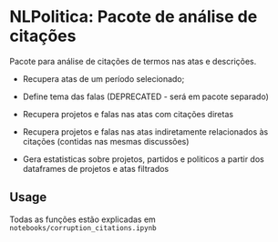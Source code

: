 # NLPolitica: Pacote de análise de citações 

Pacote para análise de citações de termos nas atas e descrições.

- Recupera atas de um período selecionado;

- Define tema das falas (DEPRECATED - será em pacote separado)

- Recupera projetos e falas nas atas com citações diretas

- Recupera projetos e falas nas atas indiretamente relacionados às citações (contidas nas mesmas discussões)

- Gera estatisticas sobre projetos, partidos e politicos a partir dos dataframes de projetos e atas filtrados

## Usage

Todas as funções estão explicadas em ```notebooks/corruption_citations.ipynb```